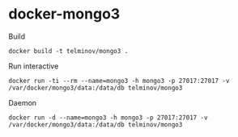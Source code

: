 # docker-mongo3

Build
```
docker build -t telminov/mongo3 .
```

Run interactive
```
docker run -ti --rm --name=mongo3 -h mongo3 -p 27017:27017 -v /var/docker/mongo3/data:/data/db telminov/mongo3
```

Daemon
```
docker run -d --name=mongo3 -h mongo3 -p 27017:27017 -v /var/docker/mongo3/data:/data/db telminov/mongo3
```

